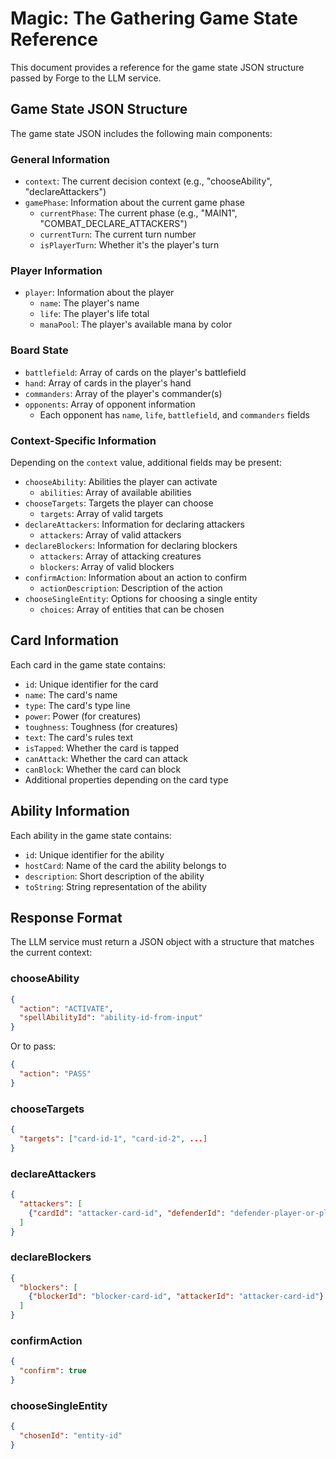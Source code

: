 # Magic: The Gathering Game State Reference

This document provides a reference for the game state JSON structure passed by Forge to the LLM service.

## Game State JSON Structure

The game state JSON includes the following main components:

### General Information

- `context`: The current decision context (e.g., "chooseAbility", "declareAttackers")
- `gamePhase`: Information about the current game phase
  - `currentPhase`: The current phase (e.g., "MAIN1", "COMBAT_DECLARE_ATTACKERS")
  - `currentTurn`: The current turn number
  - `isPlayerTurn`: Whether it's the player's turn

### Player Information

- `player`: Information about the player
  - `name`: The player's name
  - `life`: The player's life total
  - `manaPool`: The player's available mana by color

### Board State

- `battlefield`: Array of cards on the player's battlefield
- `hand`: Array of cards in the player's hand
- `commanders`: Array of the player's commander(s)
- `opponents`: Array of opponent information
  - Each opponent has `name`, `life`, `battlefield`, and `commanders` fields

### Context-Specific Information

Depending on the `context` value, additional fields may be present:

- `chooseAbility`: Abilities the player can activate
  - `abilities`: Array of available abilities
- `chooseTargets`: Targets the player can choose
  - `targets`: Array of valid targets
- `declareAttackers`: Information for declaring attackers
  - `attackers`: Array of valid attackers
- `declareBlockers`: Information for declaring blockers
  - `attackers`: Array of attacking creatures
  - `blockers`: Array of valid blockers
- `confirmAction`: Information about an action to confirm
  - `actionDescription`: Description of the action
- `chooseSingleEntity`: Options for choosing a single entity
  - `choices`: Array of entities that can be chosen

## Card Information

Each card in the game state contains:

- `id`: Unique identifier for the card
- `name`: The card's name
- `type`: The card's type line
- `power`: Power (for creatures)
- `toughness`: Toughness (for creatures)
- `text`: The card's rules text
- `isTapped`: Whether the card is tapped
- `canAttack`: Whether the card can attack
- `canBlock`: Whether the card can block
- Additional properties depending on the card type

## Ability Information

Each ability in the game state contains:

- `id`: Unique identifier for the ability
- `hostCard`: Name of the card the ability belongs to
- `description`: Short description of the ability
- `toString`: String representation of the ability

## Response Format

The LLM service must return a JSON object with a structure that matches the current context:

### chooseAbility

```json
{
  "action": "ACTIVATE",
  "spellAbilityId": "ability-id-from-input"
}
```

Or to pass:

```json
{
  "action": "PASS"
}
```

### chooseTargets

```json
{
  "targets": ["card-id-1", "card-id-2", ...]
}
```

### declareAttackers

```json
{
  "attackers": [
    {"cardId": "attacker-card-id", "defenderId": "defender-player-or-planeswalker-id"}
  ]
}
```

### declareBlockers

```json
{
  "blockers": [
    {"blockerId": "blocker-card-id", "attackerId": "attacker-card-id"}
  ]
}
```

### confirmAction

```json
{
  "confirm": true
}
```

### chooseSingleEntity

```json
{
  "chosenId": "entity-id"
}
```